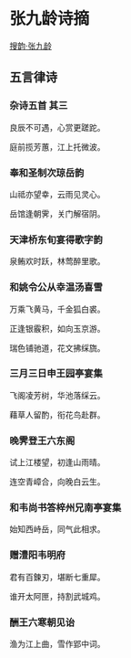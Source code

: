 # 张九龄诗摘

[搜韵·张九龄](https://sou-yun.cn/PoemIndex.aspx?dynasty=Tang&author=15164)



## 五言律诗

### 杂诗五首 其三

良辰不可遇，心赏更蹉跎。

庭前揽芳蕙，江上托微波。



### 奉和圣制次琼岳韵

山祗亦望幸，云雨见灵心。

岳馆逢朝霁，关门解宿阴。



### 天津桥东旬宴得歌字韵

泉鲔欢时跃，林莺醉里歌。



### 和姚令公从幸温汤喜雪

万乘飞黄马，千金狐白裘。

正逢银霰积，如向玉京游。

瑞色铺驰道，花文拂䌽旒。



### 三月三日申王园亭宴集

飞阁凌芳树，华池落䌽云。

藉草人留酌，衔花鸟赴群。



### 晚霁登王六东阁

试上江楼望，初逢山雨晴。

连空青嶂合，向晚白云生。



### 和韦尚书答梓州兄南亭宴集

始知西峙岳，同气此相求。



### 赠澧阳韦明府

君有百鍊刃，堪断七重犀。

谁开太阿匣，持割武城鸡。



### 酬王六寒朝见诒

渔为江上曲，雪作郢中词。



